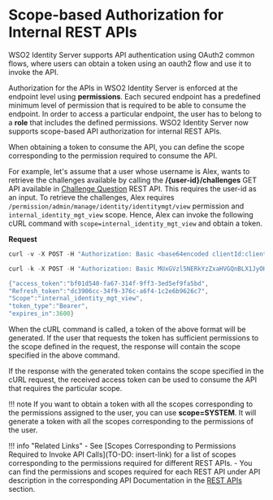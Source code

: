 # Scope-based Authorization for Internal REST APIs

WSO2 Identity Server supports API authentication using 
OAuth2 common flows, where users can obtain a token using an 
oauth2 flow and use it to invoke the API.

Authorization for the APIs in WSO2 Identity Server is enforced
at the endpoint level using **permissions**. Each secured endpoint
has a predefined minimum level of permission that is required to be
able to consume the endpoint. In order to access a particular endpoint,
the user has to belong to a **role** that includes the defined
permissions. WSO2 Identity Server now supports scope-based API
authorization for internal REST APIs.

When obtaining a token to consume the API, you can define the scope
corresponding to the permission required to consume the API.

For example, let's assume that a user whose username is Alex, wants to 
retrieve the challenges available by calling the **/{user-id}/challenges** GET API available in [Challenge Question](../../apis/challenge-question-rest-api) REST API. This requires the user-id as an input. 
To retrieve the challenges, Alex requires `/permission/admin/manage/identity/identitymgt/view`
permission and `internal_identity_mgt_view` scope. Hence, Alex can invoke the following 
cURL command with `scope=internal_identity_mgt_view` and obtain a token.

**Request**
``` java
curl -v -X POST -H "Authorization: Basic <base64encoded clientId:clientSecrect>" -k -d "grant_type=password&username=alex&password=alex123&scope=somescope" -H "Content-Type:application/x-www-form-urlencoded" https://localhost:9443/oauth2/token
```

``` java tab ="Sample Request"
curl -k -X POST -H "Authorization: Basic MUxGVzl5NERkYzZxaHVGQnBLX1JyOHA0WU1FYTpDUGl5V0hTeVp6VmJmRTFzanFNc2Vrc053Szhh" -k -d "grant_type=password&username=Alex&password=Alex123&scope=internal_identity_mgt_view" -H "Content-Type: application/x-www-form-urlencoded" 'https://localhost:9443/oauth2/token'
```

``` java tab="Sample Response"
{"access_token":"bf01d540-fa67-314f-9ff3-3ed5ef9fa5bd",
"Refresh_token":"dc3906cc-34f9-376c-a6f4-1c2e6b9626c7",
"Scope":"internal_identity_mgt_view",
"token_type":"Bearer",
"expires_in":3600}
```
When the cURL command is called, a token of the above format
will be generated. If the user that requests the token has sufficient
permissions to the scope defined in the request, the response will contain
the scope specified in the above command. 

If the response with the generated token contains the scope specified in the
cURL request, the received access token can be used to consume the API that
requires the particular scope.

!!! note
    If you want to obtain a token with all the scopes corresponding to the permissions assigned to the user, 
    you can use **scope=SYSTEM**. It will generate a token with all the scopes corresponding to the permissions of the user.   
   
!!! info "Related Links"
    -   See [Scopes Corresponding to Permissions Required to Invoke API Calls](TO-DO: insert-link) 
    for a list of scopes corresponding to the permissions required for different REST APIs.
    -   You can find the permissions and scopes required for each REST API under API description in the corresponding
    API Documentation in the [REST APIs](../../apis/rest-apis) section.
